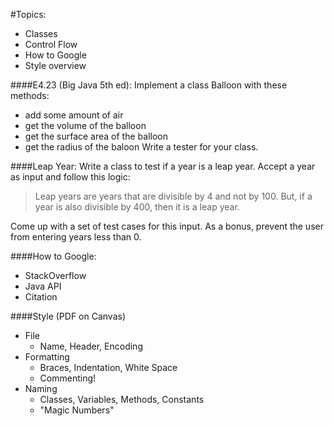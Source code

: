#Topics:
- Classes
- Control Flow
- How to Google
- Style overview

####E4.23 (Big Java 5th ed):
Implement a class Balloon with these methods:
- add some amount of air
- get the volume of the balloon
- get the surface area of the balloon
- get the radius of the baloon
Write a tester for your class.


####Leap Year:
Write a class to test if a year is a leap year. Accept a year as input and follow this logic:

> Leap years are years that are divisible by 4 and not by 100. 
> But, if a year is also divisible by 400, then it is a leap year.

Come up with a set of test cases for this input.
As a bonus, prevent the user from entering years less than 0.


####How to Google:
- StackOverflow
- Java API
- Citation

####Style (PDF on Canvas)
- File
	- Name, Header, Encoding
- Formatting
	- Braces, Indentation, White Space
	- Commenting!
- Naming
	- Classes, Variables, Methods, Constants
	- "Magic Numbers"
